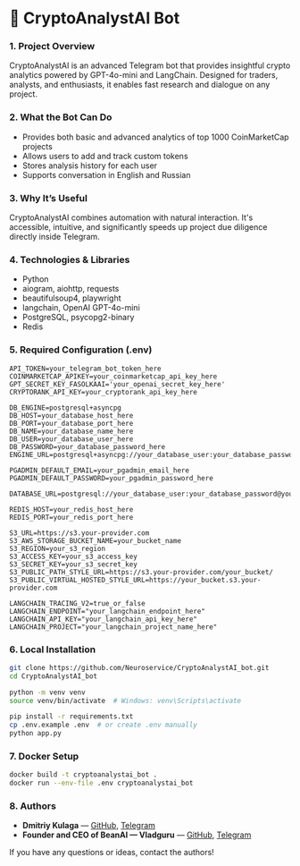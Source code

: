 # 🤖 CryptoAnalystAI Bot

### 1. Project Overview
CryptoAnalystAI is an advanced Telegram bot that provides insightful crypto analytics powered by GPT-4o-mini and LangChain. Designed for traders, analysts, and enthusiasts, it enables fast research and dialogue on any project.

### 2. What the Bot Can Do
- Provides both basic and advanced analytics of top 1000 CoinMarketCap projects  
- Allows users to add and track custom tokens  
- Stores analysis history for each user  
- Supports conversation in English and Russian  

### 3. Why It’s Useful
CryptoAnalystAI combines automation with natural interaction. It's accessible, intuitive, and significantly speeds up project due diligence directly inside Telegram.

### 4. Technologies & Libraries
- Python  
- aiogram, aiohttp, requests  
- beautifulsoup4, playwright  
- langchain, OpenAI GPT-4o-mini  
- PostgreSQL, psycopg2-binary  
- Redis  

### 5. Required Configuration (.env)
```env
API_TOKEN=your_telegram_bot_token_here
COINMARKETCAP_APIKEY=your_coinmarketcap_api_key_here
GPT_SECRET_KEY_FASOLKAAI='your_openai_secret_key_here'
CRYPTORANK_API_KEY=your_cryptorank_api_key_here

DB_ENGINE=postgresql+asyncpg
DB_HOST=your_database_host_here
DB_PORT=your_database_port_here
DB_NAME=your_database_name_here
DB_USER=your_database_user_here
DB_PASSWORD=your_database_password_here
ENGINE_URL=postgresql+asyncpg://your_database_user:your_database_password@your_database_host:your_database_port/your_database_name

PGADMIN_DEFAULT_EMAIL=your_pgadmin_email_here
PGADMIN_DEFAULT_PASSWORD=your_pgadmin_password_here

DATABASE_URL=postgresql://your_database_user:your_database_password@your_database_host:your_database_port/your_database_name

REDIS_HOST=your_redis_host_here
REDIS_PORT=your_redis_port_here

S3_URL=https://s3.your-provider.com
S3_AWS_STORAGE_BUCKET_NAME=your_bucket_name
S3_REGION=your_s3_region
S3_ACCESS_KEY=your_s3_access_key
S3_SECRET_KEY=your_s3_secret_key
S3_PUBLIC_PATH_STYLE_URL=https://s3.your-provider.com/your_bucket/
S3_PUBLIC_VIRTUAL_HOSTED_STYLE_URL=https://your_bucket.s3.your-provider.com

LANGCHAIN_TRACING_V2=true_or_false
LANGCHAIN_ENDPOINT="your_langchain_endpoint_here"
LANGCHAIN_API_KEY="your_langchain_api_key_here"
LANGCHAIN_PROJECT="your_langchain_project_name_here"
```

### 6. Local Installation
```bash
git clone https://github.com/Neuroservice/CryptoAnalystAI_bot.git
cd CryptoAnalystAI_bot

python -m venv venv
source venv/bin/activate  # Windows: venv\Scripts\activate

pip install -r requirements.txt
cp .env.example .env  # or create .env manually
python app.py
```

### 7. Docker Setup
```bash
docker build -t cryptoanalystai_bot .
docker run --env-file .env cryptoanalystai_bot
```

### 8. Authors

- **Dmitriy Kulaga** — [GitHub](https://github.com/DmitriyKuladmed), [Telegram](https://t.me/kuladmedDm)  
- **Founder and CEO of BeanAI — Vladguru** — [GitHub](https://github.com/vladguru), [Telegram](https://t.me/vladguru_AI)

If you have any questions or ideas, contact the authors!
